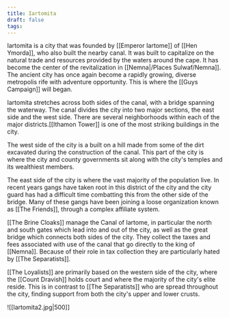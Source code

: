 ```yaml
---
title: Iartomita
draft: false
tags:
---
```

Iartomita is a city that was founded by [[Emperor Iartome]] of [[Hen Ymorda]], who also built the nearby canal. It was built to capitalize on the natural trade and resources provided by the waters around the cape. It has become the center of the revitalization in [[Nemna|/Places Sulwaf/Nemna]]. The ancient city has once again become a rapidly growing, diverse metropolis rife with adventure opportunity. This is where the [[Guys Campaign]] will began.

Iartomita stretches across both sides of the canal, with a bridge spanning the waterway. The canal divides the city into two major sections, the east side and the west side. There are several neighborhoods within each of the major districts.[[Ithamon Tower]] is one of the most striking buildings in the city.

The west side of the city is a built on a hill made from some of the dirt excavated during the construction of the canal. This part of the city is where the city and county governments sit along with the city's temples and its wealthiest members. 

The east side of the city is where the vast majority of the population live. In recent years gangs have taken root in this district of the city and the city guard has had a difficult time combatting this from the other side of the bridge. Many of these gangs have been joining a loose organization known as [[The Friends]], through a complex affiliate system. 

[[The Brine Cloaks]] manage the Canal of Iartome, in particular the north and south gates which lead into and out of the city, as well as the great bridge which connects both sides of the city. They collect the taxes and fees associated with use of the canal that go directly to the king of [[Nemna]]. Because of their role in tax collection they are particularly hated by [[The Separatists]]. 

[[The Loyalists]] are primarily based on the western side of the city, where the [[Count Dravish]] holds court and where the majority of the city's elite reside. This is in contrast to [[The Separatists]] who are spread throughout the city, finding support from both the city's upper and lower crusts. 





![[Iartomita2.jpg|500]]
